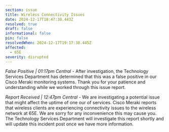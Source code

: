```yaml
---
section: issue
title: Wireless Connectivity Issues
date: 2024-12-17T18:47:38.443Z
resolved: true
draft: false
informational: false
pin: false
resolvedWhen: 2024-12-17T19:17:38.445Z
affected:
  - 65E
severity: disrupted
---
```

*False Positive | 01:17pm Central* - After investigation, the Technology Services Department has determined that this was a false positive in our Cisco Meraki monitoring systems. Thank you for your patience and understanding while we worked through this issue report.

*Report Received | 12:47pm Central* - We are investigating a potential issue that might affect the uptime of one our of services. Cisco Meraki reports that wireless clients are experiencing connectivity issues to the wireless network at 65E. We are sorry for any inconvenience this may cause you. The Technology Services Department will investigate this report shortly and will update this incident post once we have more information.